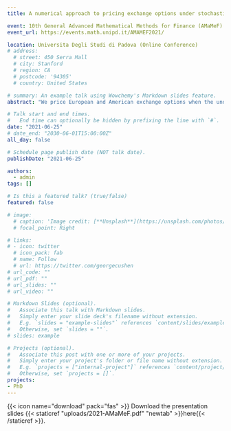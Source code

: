 ```yaml
---
title: A numerical approach to pricing exchange options under stochastic volatility and jump-diffusion dynamics

event: 10th General Advanced Mathematical Methods for Finance (AMaMeF) Conference 
event_url: https://events.math.unipd.it/AMAMEF2021/

location: Universita Degli Studi di Padova (Online Conference)
# address:
  # street: 450 Serra Mall
  # city: Stanford
  # region: CA
  # postcode: '94305'
  # country: United States

# summary: An example talk using Wowchemy's Markdown slides feature.
abstract: "We price European and American exchange options when the underlying asset prices are modelled as Merton (1976) jump-diffusion process with a common Heston (1993) stochastic volatility process. Pricing is performed under an equivalent martingale measure obtained by taking the second asset yield process as the numeraire, as suggested by the put-call transformation technique suggested by Bjerskund and Stensland (1993). Under this equivalent martingale measure, we derive the exchange option pricing integro-partial differential equations (IPDEs) and investigate the early exercise boundary of the American exchange option. We then discuss a numerical solution of the IPDEs using the method of lines (MOL) its implementation using computing software. Our analytical and numerical investigation shows that the near-maturity behavior of the early exercise boundary of the American exchange option is significantly influenced by the dividend yields and the presence of jumps in the underlying asset prices. Furthermore, with the numerical results generated by the MOL, we are able to show that key jump and stochastic volatility parameters significantly affect the early exercise boundary and exchange option prices. Our numerical analysis also verifies that the MOL performs more eciently, compared to other finite difference methods or simulation approaches for American options, since the MOL integrates the computation of option prices, greeks, and the early exercise boundary and does so with the least error."

# Talk start and end times.
#   End time can optionally be hidden by prefixing the line with `#`.
date: "2021-06-25"
# date_end: "2030-06-01T15:00:00Z"
all_day: false

# Schedule page publish date (NOT talk date).
publishDate: "2021-06-25"

authors:
  - admin
tags: []

# Is this a featured talk? (true/false)
featured: false

# image:
  # caption: 'Image credit: [**Unsplash**](https://unsplash.com/photos/bzdhc5b3Bxs)'
  # focal_point: Right

# links:
# - icon: twitter
  # icon_pack: fab
  # name: Follow
  # url: https://twitter.com/georgecushen
# url_code: ""
# url_pdf: ""
# url_slides: ""
# url_video: ""

# Markdown Slides (optional).
#   Associate this talk with Markdown slides.
#   Simply enter your slide deck's filename without extension.
#   E.g. `slides = "example-slides"` references `content/slides/example-slides.md`.
#   Otherwise, set `slides = ""`.
# slides: example

# Projects (optional).
#   Associate this post with one or more of your projects.
#   Simply enter your project's folder or file name without extension.
#   E.g. `projects = ["internal-project"]` references `content/project/deep-learning/index.md`.
#   Otherwise, set `projects = []`.
projects:
- PhD
---
```


{{< icon name="download" pack="fas" >}} Download the presentation slides {{< staticref "uploads/2021-AMaMeF.pdf" "newtab" >}}here{{< /staticref >}}.
